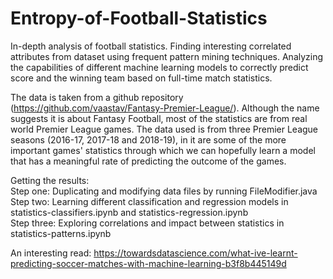 # Entropy-of-Football-Statistics
In-depth analysis of football statistics. Finding interesting correlated attributes from dataset using frequent pattern mining techniques. Analyzing the capabilities of different machine learning models to correctly predict score and the winning team based on full-time match statistics.  

The data is taken from a github repository (https://github.com/vaastav/Fantasy-Premier-League/). 
Although the name suggests it is about Fantasy Football, most of the statistics are from real world Premier League games.
The data used is from three Premier League seasons (2016-17, 2017-18 and 2018-19), in it are some of the more important games' 
statistics through which we can hopefully learn a model that has a meaningful rate of predicting the outcome of the games.

Getting the results:\
Step one: Duplicating and modifying data files by running FileModifier.java\
Step two: Learning different classification and regression models in statistics-classifiers.ipynb and statistics-regression.ipynb\
Step three: Exploring correlations and impact between statistics in statistics-patterns.ipynb

An interesting read: https://towardsdatascience.com/what-ive-learnt-predicting-soccer-matches-with-machine-learning-b3f8b445149d

